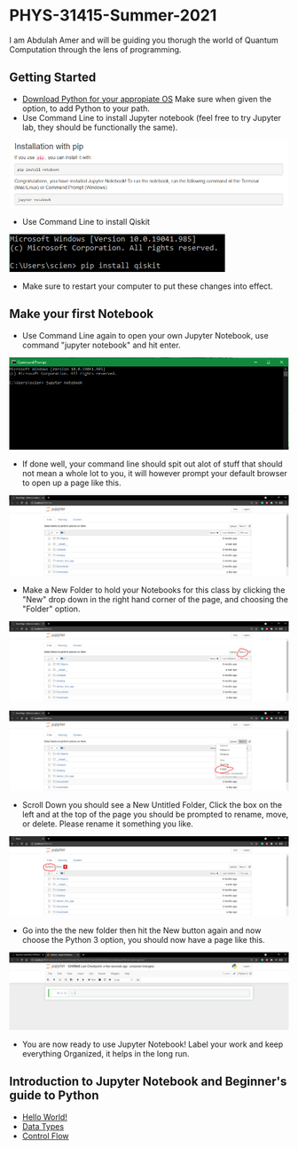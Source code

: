 # PHYS-31415-Summer-2021

I am Abdulah Amer and will be guiding you thorugh the world of Quantum Computation through the lens of programming.


## Getting Started 

* [Download Python for your appropiate OS](https://www.python.org/ "Python Homepage") Make sure when given the option, to add Python to your path. 
* Use Command Line to install Jupyter notebook (feel free to try Jupyter lab, they should be functionally the same).


![](https://github.com/AbdulahAmer/PHYS-31415-Summer-2021/blob/052a3d1aafd24c53b36e5306431813642b6cb07b/Images/pip%20install%20jupyter.PNG)

* Use Command Line to install Qiskit 

![](https://github.com/AbdulahAmer/PHYS-31415-Summer-2021/blob/deecac94b34b19076f172a039f2199e0f5ed8b52/Images/pip%20install%20qiskit.PNG)

* Make sure to restart your computer to put these changes into effect. 

## Make your first Notebook 

* Use Command Line again to open your own Jupyter Notebook, use command "jupyter notebook" and hit enter.

![](https://github.com/AbdulahAmer/PHYS-31415-Summer-2021/blob/42ee0881d7f15d5329ca1d9af8b58ab061cec19f/Images/cmd%20notebook.PNG)

* If done well, your command line should spit out alot of stuff that should not mean a whole lot to you, it will however prompt your default browser to open up a page like this.

![](https://github.com/AbdulahAmer/PHYS-31415-Summer-2021/blob/dff76fbc2ded7183ca48e52c17ab117a8dc54d88/Images/Jupyter%20Home.PNG)

* Make a New Folder to hold your Notebooks for this class by clicking the "New" drop down in the right hand corner of the page, and choosing  the "Folder" option.

![](https://github.com/AbdulahAmer/PHYS-31415-Summer-2021/blob/4f2fe144a3e871aa9d34af4fbcf77b96d4e9179e/Images/Jupyter%20Home%20New%20drop%20down.PNG)

![](https://github.com/AbdulahAmer/PHYS-31415-Summer-2021/blob/193c8f367638276eee21781d0a5fd7520cb5b4c3/Images/Jupyter%20Home%20New%20Folder.PNG)

* Scroll Down you should see a New Untitled Folder, Click the box on the left and at the top of the page you should be prompted to rename, move, or delete. Please rename it something you like. 

![](https://github.com/AbdulahAmer/PHYS-31415-Summer-2021/blob/271336854a9188b1e6441d1a8c85bb17b74890cd/Images/Jupyter%20Rename.PNG)

* Go into the the new folder then hit the New button again and now choose the Python 3 option, you should now have a page like this.

![](https://github.com/AbdulahAmer/PHYS-31415-Summer-2021/blob/6ffbe0c03c55aa7a8736f63d150aa396c18dcb17/Images/New%20Notebook.PNG)

* You are now ready to use Jupyter Notebook! Label your work and keep everything Organized, it helps in the long run. 

## Introduction to Jupyter Notebook and Beginner's guide to Python

* [Hello World!]( https://github.com/AbdulahAmer/PHYS-31415-Summer-2021/blob/1c0901cd470e56e28f8e2c96e11b4c8334e46fe3/Intro%20the%20Jupyter%20Notebook%20and%20Python/datatypes,%20variables,%20and%20Hello%20World.ipynb )
* [Data Types](https://github.com/AbdulahAmer/PHYS-31415-Summer-2021/blob/4a8d6c536992f3a2ca7f8238feb85d0a200af248/Intro%20the%20Jupyter%20Notebook%20and%20Python/Data%20Types.ipynb)
* [Control Flow](https://github.com/AbdulahAmer/PHYS-31415-Summer-2021/blob/8dc448f93b2d6bd4ad8afb223d4a846582737e16/Intro%20the%20Jupyter%20Notebook%20and%20Python/Control%20Flow%20.ipynb)
